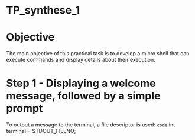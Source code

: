 # TP_synthese_1
# Objective
The main objective of this practical task is to develop a micro shell that can execute commands and display details about their execution.
# Step 1 - Displaying a welcome message, followed by a simple prompt
To output a message to the terminal, a file descriptor is used:
`code`
int terminal = STDOUT_FILENO;

